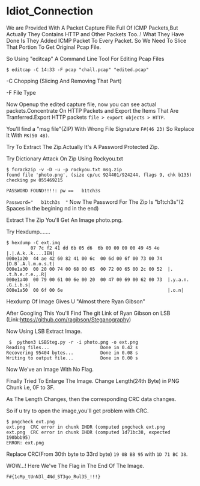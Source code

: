 ##### <h1>Idiot_Connection</h1>

We are Provided With A Packet Capture File Full Of ICMP Packets,But Actually They Contains HTTP and Other Packets Too..! What They Have Done Is They Added ICMP Packet To Every Packet.
So We Need To Slice That Portion To Get Original Pcap File.

So Using "editcap" A Command Line Tool For Editing Pcap Files


````$ editcap -C 14:33 -F pcap "chall.pcap" "edited.pcap"````

-C Chopping (Slicing And Removing That Part)

-F File Type

Now Openup the edited capture file, now you can see actual packets.Concentrate On HTTP Packets and Export the Items That Are Tranferred.Export HTTP packets ```file > export objects > HTTP```.


You'll find a "msg file"(ZIP) With Wrong File Signature `F#(46 23)` So Replace It With `PK(50 4B)`.

Try To Extract The Zip.Actually It's A Password Protected Zip.


Try Dictionary Attack On Zip Using Rockyou.txt

```
$ fcrackzip -v -D -u -p rockyou.txt msg.zip
found file 'photo.png', (size cp/uc 924401/924244, flags 9, chk b135)
checking pw 055469215                               

PASSWORD FOUND!!!!: pw ==   b1tch3s  
```

``Password="   b1tch3s  "`` Now The Password For The Zip Is "b1tch3s"(2 Spaces in the begining nd in the end)

Extract The Zip You'll Get An Image photo.png.

Try Hexdump.......

 
 ````
 $ hexdump -C ext.img
          07 7c f2 41 dd 6b 05 d6  6b 00 00 00 00 49 45 4e  |.|.A.k..k....IEN|
000e1a20  44 ae 42 60 82 41 00 6c  00 6d 00 6f 00 73 00 74  |D.B`.A.l.m.o.s.t|
000e1a30  00 20 00 74 00 68 00 65  00 72 00 65 00 2c 00 52  |. .t.h.e.r.e.,.R|
000e1a40  00 79 00 61 00 6e 00 20  00 47 00 69 00 62 00 73  |.y.a.n. .G.i.b.s|
000e1a50  00 6f 00 6e                                       |.o.n|
````

Hexdump Of Image Gives U "Almost there Ryan Gibson"

After Googling This You'll Find The git Link of Ryan Gibson on LSB (Link:https://github.com/ragibson/Steganography)

Now Using LSB Extract Image.

```
 $  python3 LSBSteg.py -r -i photo.png -o ext.png
Reading files...                   Done in 0.42 s
Recovering 95404 bytes...          Done in 0.08 s
Writing to output file...          Done in 0.00 s
```
Now We've an Image With No Flag.

Finally Tried To Enlarge The Image. Change Length(24th Byte) in PNG Chunk i.e, 0F to 3F.

As The Length Changes, then the corresponding CRC data changes.

So if u try to open the image,you'll get problem with CRC.  

````
$ pngcheck ext.png
ext.png  CRC error in chunk IHDR (computed pngcheck ext.png
ext.png  CRC error in chunk IHDR (computed 1d71bc38, expected 190bbb95)
ERROR: ext.png
````

Replace CRC(From 30th byte to 33rd byte) `19 0B BB 95` with `1D 71 BC 38`.

WOW...! Here We've The Flag in The End Of The Image.

``F#{1cMp_tUnN3l_4Nd_ST3go_Rul35_!!!}``


